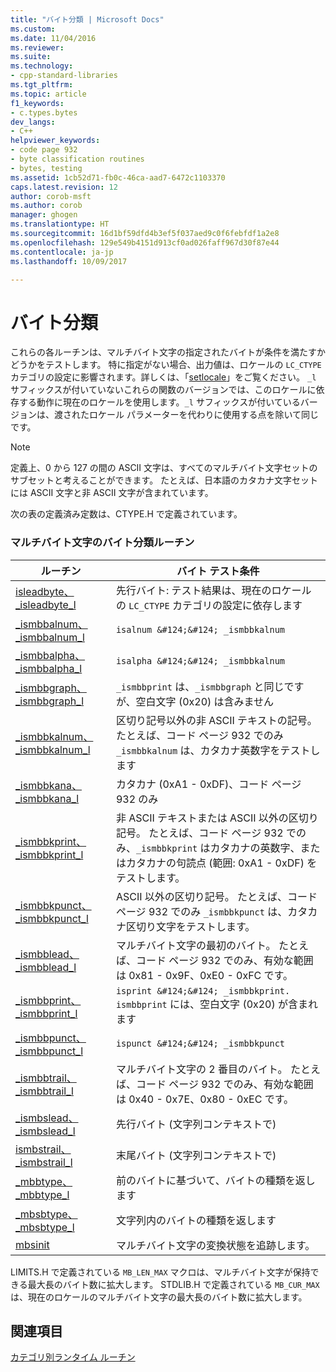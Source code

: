 ```yaml
---
title: "バイト分類 | Microsoft Docs"
ms.custom: 
ms.date: 11/04/2016
ms.reviewer: 
ms.suite: 
ms.technology:
- cpp-standard-libraries
ms.tgt_pltfrm: 
ms.topic: article
f1_keywords:
- c.types.bytes
dev_langs:
- C++
helpviewer_keywords:
- code page 932
- byte classification routines
- bytes, testing
ms.assetid: 1cb52d71-fb0c-46ca-aad7-6472c1103370
caps.latest.revision: 12
author: corob-msft
ms.author: corob
manager: ghogen
ms.translationtype: HT
ms.sourcegitcommit: 16d1bf59dfd4b3ef5f037aed9c0f6febfdf1a2e8
ms.openlocfilehash: 129e549b4151d913cf0ad026faff967d30f87e44
ms.contentlocale: ja-jp
ms.lasthandoff: 10/09/2017

---
```

# <a name="byte-classification"></a>バイト分類
これらの各ルーチンは、マルチバイト文字の指定されたバイトが条件を満たすかどうかをテストします。 特に指定がない場合、出力値は、ロケールの `LC_CTYPE` カテゴリの設定に影響されます。詳しくは、「[setlocale](../c-runtime-library/reference/setlocale-wsetlocale.md)」をご覧ください。 `_l` サフィックスが付いていないこれらの関数のバージョンでは、このロケールに依存する動作に現在のロケールを使用します。`_l` サフィックスが付いているバージョンは、渡されたロケール パラメーターを代わりに使用する点を除いて同じです。  
  
> [!NOTE]
>  定義上、0 から 127 の間の ASCII 文字は、すべてのマルチバイト文字セットのサブセットと考えることができます。 たとえば、日本語のカタカナ文字セットには ASCII 文字と非 ASCII 文字が含まれています。  
  
 次の表の定義済み定数は、CTYPE.H で定義されています。  
  
### <a name="multibyte-character-byte-classification-routines"></a>マルチバイト文字のバイト分類ルーチン  
  
|ルーチン|バイト テスト条件|  
|-------------|-------------------------|  
|[isleadbyte、_isleadbyte_l](../c-runtime-library/reference/isleadbyte-isleadbyte-l.md)|先行バイト: テスト結果は、現在のロケールの `LC_CTYPE` カテゴリの設定に依存します|  
|[_ismbbalnum、_ismbbalnum_l](../c-runtime-library/reference/ismbbalnum-ismbbalnum-l.md)|`isalnum &#124;&#124; _ismbbkalnum`|  
|[_ismbbalpha、_ismbbalpha_l](../c-runtime-library/reference/ismbbalpha-ismbbalpha-l.md)|`isalpha &#124;&#124; _ismbbkalnum`|  
|[_ismbbgraph、_ismbbgraph_l](../c-runtime-library/reference/ismbbgraph-ismbbgraph-l.md)|`_ismbbprint` は、`_ismbbgraph` と同じですが、空白文字 (0x20) は含みません|  
|[_ismbbkalnum、_ismbbkalnum_l](../c-runtime-library/reference/ismbbkalnum-ismbbkalnum-l.md)|区切り記号以外の非 ASCII テキストの記号。 たとえば、コード ページ 932 でのみ `_ismbbkalnum` は、カタカナ英数字をテストします|  
|[_ismbbkana、_ismbbkana_l](../c-runtime-library/reference/ismbbkana-ismbbkana-l.md)|カタカナ (0xA1 - 0xDF)、コード ページ 932 のみ|  
|[_ismbbkprint、_ismbbkprint_l](../c-runtime-library/reference/ismbbkprint-ismbbkprint-l.md)|非 ASCII テキストまたは ASCII 以外の区切り記号。 たとえば、コード ページ 932 でのみ、`_ismbbkprint` はカタカナの英数字、またはカタカナの句読点 (範囲: 0xA1 - 0xDF) をテストします。|  
|[_ismbbkpunct、_ismbbkpunct_l](../c-runtime-library/reference/ismbbkpunct-ismbbkpunct-l.md)|ASCII 以外の区切り記号。 たとえば、コード ページ 932 でのみ `_ismbbkpunct` は、カタカナ区切り文字をテストします。|  
|[_ismbblead、_ismbblead_l](../c-runtime-library/reference/ismbblead-ismbblead-l.md)|マルチバイト文字の最初のバイト。 たとえば、コード ページ 932 でのみ、有効な範囲は 0x81 - 0x9F、0xE0 - 0xFC です。|  
|[_ismbbprint、_ismbbprint_l](../c-runtime-library/reference/ismbbprint-ismbbprint-l.md)|`isprint &#124;&#124; _ismbbkprint. ismbbprint` には、空白文字 (0x20) が含まれます|  
|[_ismbbpunct、_ismbbpunct_l](../c-runtime-library/reference/ismbbpunct-ismbbpunct-l.md)|`ispunct &#124;&#124; _ismbbkpunct`|  
|[_ismbbtrail、_ismbbtrail_l](../c-runtime-library/reference/ismbbtrail-ismbbtrail-l.md)|マルチバイト文字の 2 番目のバイト。 たとえば、コード ページ 932 でのみ、有効な範囲は 0x40 - 0x7E、0x80 - 0xEC です。|  
|[_ismbslead、_ismbslead_l](../c-runtime-library/reference/ismbslead-ismbstrail-ismbslead-l-ismbstrail-l.md)|先行バイト (文字列コンテキストで)|  
|[ismbstrail、_ismbstrail_l](../c-runtime-library/reference/ismbslead-ismbstrail-ismbslead-l-ismbstrail-l.md)|末尾バイト (文字列コンテキストで)|  
|[_mbbtype、_mbbtype_l](../c-runtime-library/reference/mbbtype-mbbtype-l.md)|前のバイトに基づいて、バイトの種類を返します|  
|[_mbsbtype、_mbsbtype_l](../c-runtime-library/reference/mbsbtype-mbsbtype-l.md)|文字列内のバイトの種類を返します|  
|[mbsinit](../c-runtime-library/reference/mbsinit.md)|マルチバイト文字の変換状態を追跡します。|  
  
 LIMITS.H で定義されている `MB_LEN_MAX` マクロは、マルチバイト文字が保持できる最大長のバイト数に拡大します。 STDLIB.H で定義されている `MB_CUR_MAX` は、現在のロケールのマルチバイト文字の最大長のバイト数に拡大します。  
  
## <a name="see-also"></a>関連項目  
 [カテゴリ別ランタイム ルーチン](../c-runtime-library/run-time-routines-by-category.md)
